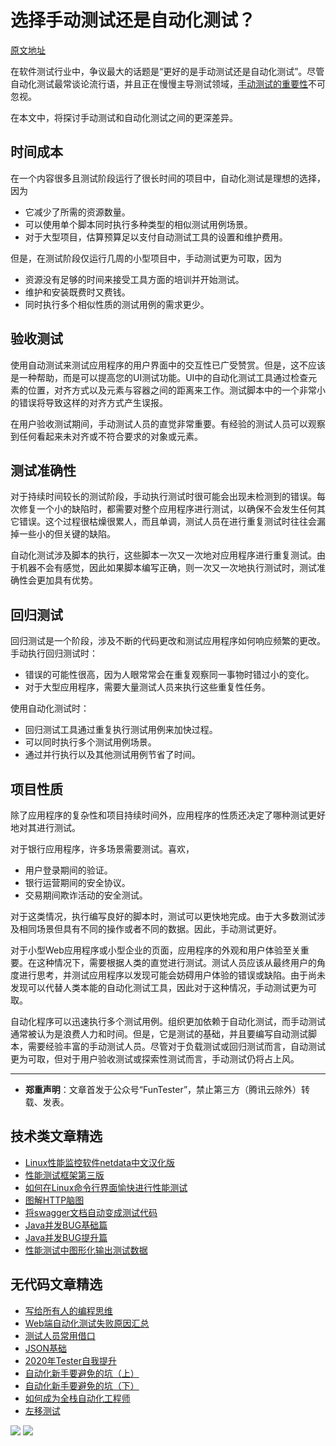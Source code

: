 # 选择手动测试还是自动化测试？

[原文地址](https://www.lambdatest.com/blog/difference-between-manual-and-automation-testing/)

在软件测试行业中，争议最大的话题是“更好的是手动测试还是自动化测试”。尽管自动化测试最常谈论流行语，并且正在慢慢主导测试领域，[手动测试的重要性](https://mp.weixin.qq.com/s/mW5vryoJIkeskZLkBPFe0Q)不可忽视。

在本文中，将探讨手动测试和自动化测试之间的更深差异。

## 时间成本

在一个内容很多且测试阶段运行了很长时间的项目中，自动化测试是理想的选择，因为

* 它减少了所需的资源数量。
* 可以使用单个脚本同时执行多种类型的相似测试用例场景。
* 对于大型项目，估算预算足以支付自动测试工具的设置和维护费用。

但是，在测试阶段仅运行几周的小型项目中，手动测试更为可取，因为

* 资源没有足够的时间来接受工具方面的培训并开始测试。
* 维护和安装既费时又费钱。
* 同时执行多个相似性质的测试用例的需求更少。

## 验收测试

使用自动测试来测试应用程序的用户界面中的交互性已广受赞赏。但是，这不应该是一种帮助，而是可以提高您的UI测试功能。UI中的自动化测试工具通过检查元素的位置，对齐方式以及元素与容器之间的距离来工作。测试脚本中的一个非常小的错误将导致这样的对齐方式产生误报。

在用户验收测试期间，手动测试人员的直觉非常重要。有经验的测试人员可以观察到任何看起来未对齐或不符合要求的对象或元素。

## 测试准确性 
对于持续时间较长的测试阶段，手动执行测试时很可能会出现未检测到的错误。每次修复一个小的缺陷时，都需要对整个应用程序进行测试，以确保不会发生任何其它错误。这个过程很枯燥很累人，而且单调，测试人员在进行重复测试时往往会漏掉一些小的但关键的缺陷。

自动化测试涉及脚本的执行，这些脚本一次又一次地对应用程序进行重复测试。由于机器不会有感觉，因此如果脚本编写正确，则一次又一次地执行测试时，测试准确性会更加具有优势。

## 回归测试

回归测试是一个阶段，涉及不断的代码更改和测试应用程序如何响应频繁的更改。手动执行回归测试时：

* 错误的可能性很高，因为人眼常常会在重复观察同一事物时错过小的变化。
* 对于大型应用程序，需要大量测试人员来执行这些重复性任务。

使用自动化测试时：

* 回归测试工具通过重复执行测试用例来加快过程。
* 可以同时执行多个测试用例场景。
* 通过并行执行以及其他测试用例节省了时间。

## 项目性质

除了应用程序的复杂性和项目持续时间外，应用程序的性质还决定了哪种测试更好地对其进行测试。

对于银行应用程序，许多场景需要测试。喜欢，

* 用户登录期间的验证。
* 银行运营期间的安全协议。
* 交易期间欺诈活动的安全测试。

对于这类情况，执行编写良好的脚本时，测试可以更快地完成。由于大多数测试涉及相同场景但具有不同的操作或者不同的数据。因此，手动测试更好。

对于小型Web应用程序或小型企业的页面，应用程序的外观和用户体验至关重要。在这种情况下，需要根据人类的直觉进行测试。测试人员应该从最终用户的角度进行思考，并测试应用程序以发现可能会妨碍用户体验的错误或缺陷。由于尚未发现可以代替人类本能的自动化测试工具，因此对于这种情况，手动测试更为可取。

自动化程序可以迅速执行多个测试用例。组织更加依赖于自动化测试，而手动测试通常被认为是浪费人力和时间。但是，它是测试的基础，并且要编写自动测试脚本，需要经验丰富的手动测试人员。尽管对于负载测试或回归测试而言，自动测试更为可取，但对于用户验收测试或探索性测试而言，手动测试仍将占上风。

---
* **郑重声明**：文章首发于公众号“FunTester”，禁止第三方（腾讯云除外）转载、发表。

## 技术类文章精选

- [Linux性能监控软件netdata中文汉化版](https://mp.weixin.qq.com/s/fdXtK-5WwKnxjLZdyg6-nA)
- [性能测试框架第三版](https://mp.weixin.qq.com/s/Mk3PoH7oJX7baFmbeLtl_w)
- [如何在Linux命令行界面愉快进行性能测试](https://mp.weixin.qq.com/s/fwGqBe1SpA2V0lPfAOd04Q)
- [图解HTTP脑图](https://mp.weixin.qq.com/s/100Vm8FVEuXs0x6rDGTipw)
- [将swagger文档自动变成测试代码](https://mp.weixin.qq.com/s/SY8mVenj0zMe5b47GS9VSQ)
- [Java并发BUG基础篇](https://mp.weixin.qq.com/s/NR4vYx81HtgAEqH2Q93k2Q)
- [Java并发BUG提升篇](https://mp.weixin.qq.com/s/GCRRe8hJpe1QJtxq9VBEhg)
- [性能测试中图形化输出测试数据](https://mp.weixin.qq.com/s/EMvpYIsszdwBJFPIxztTvA)

## 无代码文章精选

- [写给所有人的编程思维](https://mp.weixin.qq.com/s/Oj33UCnYfbUgzsBzEm2GPQ)
- [Web端自动化测试失败原因汇总](https://mp.weixin.qq.com/s/qzFth-Q9e8MTms1M8L5TyA)
- [测试人员常用借口](https://mp.weixin.qq.com/s/0k_Ciud2sOpRb5PPiVzECw)
- [JSON基础](https://mp.weixin.qq.com/s/tnQmAFfFbRloYp8J9TYurw)
- [2020年Tester自我提升](https://mp.weixin.qq.com/s/vuhUp85_6Sbg6ReAN3TTSQ)
- [自动化新手要避免的坑（上）](https://mp.weixin.qq.com/s/MjcX40heTRhEgCFhInoqYQ)
- [自动化新手要避免的坑（下）](https://mp.weixin.qq.com/s/azDUo1IO5JgkJIS9n1CMRg)
- [如何成为全栈自动化工程师](https://mp.weixin.qq.com/s/j2rQ3COFhg939KLrgKr_bg)
- [左移测试](https://mp.weixin.qq.com/s/8zXkWV4ils17hUqlXIpXSw)

![](https://mmbiz.qpic.cn/mmbiz_png/13eN86FKXzCxr0Sa2MXpNKicZE024zJm7vIAFRC09bPV9iaMer9Ncq8xppcYF73sDHbrG2iaBtRqCFibdckDTcojKg/640?wx_fmt=png&tp=webp&wxfrom=5&wx_lazy=1&wx_co=1)
![](https://mmbiz.qpic.cn/mmbiz_gif/13eN86FKXzCPsneTRDBzskVY9GpIhbl6e3JpwysPqAbM7Z80J1EZrIYpTO7YSD40Cp9hOicibdV3GIbVTcEapgqA/640?wx_fmt=gif&tp=webp&wxfrom=5&wx_lazy=1)